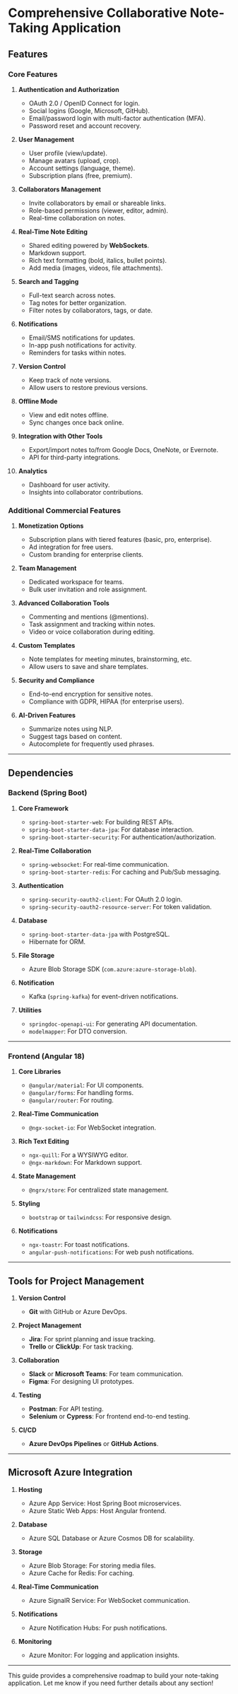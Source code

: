 # Comprehensive Collaborative Note-Taking Application

## Features

### Core Features
1. **Authentication and Authorization**
   - OAuth 2.0 / OpenID Connect for login.
   - Social logins (Google, Microsoft, GitHub).
   - Email/password login with multi-factor authentication (MFA).
   - Password reset and account recovery.

2. **User Management**
   - User profile (view/update).
   - Manage avatars (upload, crop).
   - Account settings (language, theme).
   - Subscription plans (free, premium).

3. **Collaborators Management**
   - Invite collaborators by email or shareable links.
   - Role-based permissions (viewer, editor, admin).
   - Real-time collaboration on notes.

4. **Real-Time Note Editing**
   - Shared editing powered by **WebSockets**.
   - Markdown support.
   - Rich text formatting (bold, italics, bullet points).
   - Add media (images, videos, file attachments).

5. **Search and Tagging**
   - Full-text search across notes.
   - Tag notes for better organization.
   - Filter notes by collaborators, tags, or date.

6. **Notifications**
   - Email/SMS notifications for updates.
   - In-app push notifications for activity.
   - Reminders for tasks within notes.

7. **Version Control**
   - Keep track of note versions.
   - Allow users to restore previous versions.

8. **Offline Mode**
   - View and edit notes offline.
   - Sync changes once back online.

9. **Integration with Other Tools**
   - Export/import notes to/from Google Docs, OneNote, or Evernote.
   - API for third-party integrations.

10. **Analytics**
    - Dashboard for user activity.
    - Insights into collaborator contributions.

### Additional Commercial Features
1. **Monetization Options**
   - Subscription plans with tiered features (basic, pro, enterprise).
   - Ad integration for free users.
   - Custom branding for enterprise clients.

2. **Team Management**
   - Dedicated workspace for teams.
   - Bulk user invitation and role assignment.

3. **Advanced Collaboration Tools**
   - Commenting and mentions (@mentions).
   - Task assignment and tracking within notes.
   - Video or voice collaboration during editing.

4. **Custom Templates**
   - Note templates for meeting minutes, brainstorming, etc.
   - Allow users to save and share templates.

5. **Security and Compliance**
   - End-to-end encryption for sensitive notes.
   - Compliance with GDPR, HIPAA (for enterprise users).

6. **AI-Driven Features**
   - Summarize notes using NLP.
   - Suggest tags based on content.
   - Autocomplete for frequently used phrases.

---

## Dependencies

### Backend (Spring Boot)
1. **Core Framework**
   - `spring-boot-starter-web`: For building REST APIs.
   - `spring-boot-starter-data-jpa`: For database interaction.
   - `spring-boot-starter-security`: For authentication/authorization.

2. **Real-Time Collaboration**
   - `spring-websocket`: For real-time communication.
   - `spring-boot-starter-redis`: For caching and Pub/Sub messaging.

3. **Authentication**
   - `spring-security-oauth2-client`: For OAuth 2.0 login.
   - `spring-security-oauth2-resource-server`: For token validation.

4. **Database**
   - `spring-boot-starter-data-jpa` with PostgreSQL.
   - Hibernate for ORM.

5. **File Storage**
   - Azure Blob Storage SDK (`com.azure:azure-storage-blob`).

6. **Notification**
   - Kafka (`spring-kafka`) for event-driven notifications.

7. **Utilities**
   - `springdoc-openapi-ui`: For generating API documentation.
   - `modelmapper`: For DTO conversion.

---

### Frontend (Angular 18)
1. **Core Libraries**
   - `@angular/material`: For UI components.
   - `@angular/forms`: For handling forms.
   - `@angular/router`: For routing.

2. **Real-Time Communication**
   - `@ngx-socket-io`: For WebSocket integration.

3. **Rich Text Editing**
   - `ngx-quill`: For a WYSIWYG editor.
   - `@ngx-markdown`: For Markdown support.

4. **State Management**
   - `@ngrx/store`: For centralized state management.

5. **Styling**
   - `bootstrap` or `tailwindcss`: For responsive design.

6. **Notifications**
   - `ngx-toastr`: For toast notifications.
   - `angular-push-notifications`: For web push notifications.

---

## Tools for Project Management

1. **Version Control**
   - **Git** with GitHub or Azure DevOps.

2. **Project Management**
   - **Jira**: For sprint planning and issue tracking.
   - **Trello** or **ClickUp**: For task tracking.

3. **Collaboration**
   - **Slack** or **Microsoft Teams**: For team communication.
   - **Figma**: For designing UI prototypes.

4. **Testing**
   - **Postman**: For API testing.
   - **Selenium** or **Cypress**: For frontend end-to-end testing.

5. **CI/CD**
   - **Azure DevOps Pipelines** or **GitHub Actions**.

---

## Microsoft Azure Integration

1. **Hosting**
   - Azure App Service: Host Spring Boot microservices.
   - Azure Static Web Apps: Host Angular frontend.

2. **Database**
   - Azure SQL Database or Azure Cosmos DB for scalability.

3. **Storage**
   - Azure Blob Storage: For storing media files.
   - Azure Cache for Redis: For caching.

4. **Real-Time Communication**
   - Azure SignalR Service: For WebSocket communication.

5. **Notifications**
   - Azure Notification Hubs: For push notifications.

6. **Monitoring**
   - Azure Monitor: For logging and application insights.

---

This guide provides a comprehensive roadmap to build your note-taking application. Let me know if you need further details about any section!
